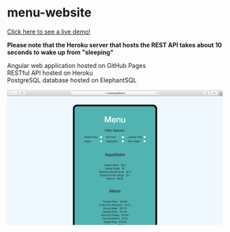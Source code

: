 # menu-website
  

  
[Click here to see a live demo!](https://cocassel.github.io/menu-website/)    
    
**Please note that the Heroku server that hosts the REST API takes about 10 seconds to wake up from "sleeping"**
  
  
Angular web application hosted on GitHub Pages  
RESTful API hosted on Heroku  
PostgreSQL database hosted on ElephantSQL  

![Screenshot](menu.png)
